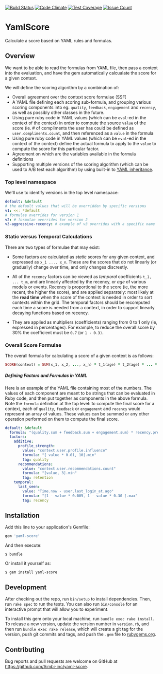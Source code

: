 [![Build Status](https://travis-ci.com/simbi-inc/yamlscore.svg?token=NB4h8vmPKru2tx5DjD9n)](https://travis-ci.com/simbi-inc/yamlscore)
[![Code Climate](https://codeclimate.com/repos/5834a7e87f78370e3e0007ce/badges/4c0a29ee3f1186eb08e8/gpa.svg)](https://codeclimate.com/repos/5834a7e87f78370e3e0007ce/feed)
[![Test Coverage](https://codeclimate.com/repos/5834a7e87f78370e3e0007ce/badges/4c0a29ee3f1186eb08e8/coverage.svg)](https://codeclimate.com/repos/5834a7e87f78370e3e0007ce/coverage)
[![Issue Count](https://codeclimate.com/repos/5834a7e87f78370e3e0007ce/badges/4c0a29ee3f1186eb08e8/issue_count.svg)](https://codeclimate.com/repos/5834a7e87f78370e3e0007ce/feed)

# YamlScore

Calculate a score based on YAML rules and formulas.

## Overview

We want to be able to read the formulas from YAML file, then pass a context into the evaluation, and have the gem automatically calcualate the score for a given context.

We will define the scoring algorithm by a combination of:

 * Overall agreement over the context score formulae (SSF)
 * A YAML file defining each scoring sub-formula, and grouping various scoring components into eg. `quality`, `feedback`, `engagement` and `recency`, as well as possibly other classes in the future.
 * Using pure ruby code in YAML values (which can be `eval`-ed in the context of the context) in order to compute the source `value` of the score (ie. # of compliments the user has could be defined as `user.compliments.count`, and then referenced as a `value` in the formula
 * Using pure ruby code in YAML values (which can be `eval`-ed in the context of the context) define the actual formula to apply to the `value` to compute the score for this particular factor.
 * Agreement on which are the variables available in the formula definitions
 * Supporting multiple versions of the scoring algorithm (which can be used to A/B test each algorithm) by using built-in to [YAML inheritance](http://www.yaml.org/spec/1.2/spec.html).

### Top level namespace

We'll use to identify versions in the top level namespace:

```yaml
default: &default
# the default values that will be overridden by specific versions
v1: <<: *default
# formulae overrides for version 1
v2: # formulae overrides for version 2
v3-aggressive-recency: # example of v3 overrides with a specific name
```

### Static versus Temporal Calculations

There are two types of formulae that may exist:

* Some factors are calculated as _static_ scores for any given context, and expressed as `x_1 .... x_n`. These are the scores that do not linearly (or gradually) change over time, and only changes discreetly.

* All of the `recency` factors can be viewed as _temporal_ coefficients `t_1, ... t_m`, and are linearly affected by the recency, or _age_ of various models or events. Recency is proportional to the score (ie, the more recent, the higher the score), and are applied separately: most likely at the __read time__ when the score of the context is needed in order to sort contexts within the grid. The temporal factors should be recomputed each time a score is needed from a context, in order to support linearly decaying functions based on recency.

* They are applied as multipliers (coefficients) ranging from 0 to 1 only (ie, expressed in percentages). For example, to reduce the overall score by 30% the coefficient must be `0.7` (or `1 - 0.3)`.

### Overall Score Formulae

The overall formula for calculating a score of a given context is as follows:

```ruby
SCORE(context) = SUM(x_1, x_2, ..., x_n) * t_1(age) * t_2(age) * ... * t_n(age)
```

##### Defining Factors and Formulas in YAML

Here is an example of the YAML file containing most of the numbers. The values of each component are meant to be strings that can be evaluated in Ruby code, and then put together as components in the above formula. Note the `formula` definition at the top level: to compute the final score for a context, each of `quality`, `feedback` or `engagement` and `recency` would represent an array of values. These values can be summed or any other operation performed on them to compute the final score.

```yaml
default: &default
  formula: "(quality.sum + feedback.sum + engagement.sum) * recency.product"
  factors:
    additive:
      profile_strength:
        value: "context.user.profile.influence"
        formula: "[ value * 0.01, 10].min"
        tag: quality
      recommendations:
        value: "context.user.recommendations.count"
        formula: "[value, 3].min"
        tag: retention
    temporal:
      last_seen:
        value: "Time.now - user.last_login_at.ago"
        formula: "[1 - value * 0.005, 1 - value * 0.30 ].max"
        tag: recency
```

## Installation

Add this line to your application's Gemfile:

```ruby
gem 'yaml-score'
```

And then execute:

    $ bundle

Or install it yourself as:

    $ gem install yaml-score


## Development

After checking out the repo, run `bin/setup` to install dependencies. Then, run `rake spec` to run the tests. You can also run `bin/console` for an interactive prompt that will allow you to experiment.

To install this gem onto your local machine, run `bundle exec rake install`. To release a new version, update the version number in `version.rb`, and then run `bundle exec rake release`, which will create a git tag for the version, push git commits and tags, and push the `.gem` file to [rubygems.org](https://rubygems.org).

## Contributing

Bug reports and pull requests are welcome on GitHub at https://github.com/Simbi-inc/yaml-score.

